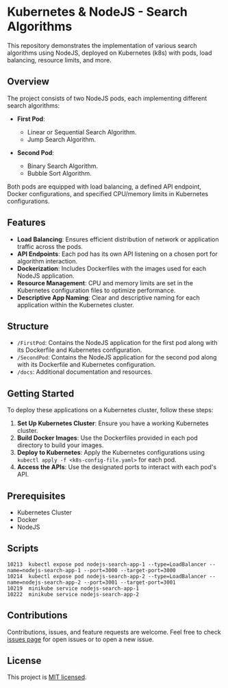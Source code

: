 # Kubernetes & NodeJS - Search Algorithms

This repository demonstrates the implementation of various search algorithms using NodeJS, deployed on Kubernetes (k8s) with pods, load balancing, resource limits, and more.

## Overview

The project consists of two NodeJS pods, each implementing different search algorithms:

- **First Pod**:
    - Linear or Sequential Search Algorithm.
    - Jump Search Algorithm.

- **Second Pod**:
    - Binary Search Algorithm.
    - Bubble Sort Algorithm.

Both pods are equipped with load balancing, a defined API endpoint, Docker configurations, and specified CPU/memory limits in Kubernetes configurations.

## Features

- **Load Balancing**: Ensures efficient distribution of network or application traffic across the pods.
- **API Endpoints**: Each pod has its own API listening on a chosen port for algorithm interaction.
- **Dockerization**: Includes Dockerfiles with the images used for each NodeJS application.
- **Resource Management**: CPU and memory limits are set in the Kubernetes configuration files to optimize performance.
- **Descriptive App Naming**: Clear and descriptive naming for each application within the Kubernetes cluster.

## Structure

- `/FirstPod`: Contains the NodeJS application for the first pod along with its Dockerfile and Kubernetes configuration.
- `/SecondPod`: Contains the NodeJS application for the second pod along with its Dockerfile and Kubernetes configuration.
- `/docs`: Additional documentation and resources.

## Getting Started

To deploy these applications on a Kubernetes cluster, follow these steps:

1. **Set Up Kubernetes Cluster**: Ensure you have a working Kubernetes cluster.
2. **Build Docker Images**: Use the Dockerfiles provided in each pod directory to build your images.
3. **Deploy to Kubernetes**: Apply the Kubernetes configurations using `kubectl apply -f <k8s-config-file.yaml>` for each pod.
4. **Access the APIs**: Use the designated ports to interact with each pod's API.

## Prerequisites

- Kubernetes Cluster
- Docker
- NodeJS



## Scripts

```shell
10213  kubectl expose pod nodejs-search-app-1 --type=LoadBalancer --name=nodejs-search-app-1 --port=3000 --target-port=3000
10214  kubectl expose pod nodejs-search-app-2 --type=LoadBalancer --name=nodejs-search-app-2 --port=3001 --target-port=3001
10219  minikube service nodejs-search-app-1
10222  minikube service nodejs-search-app-2
```



## Contributions

Contributions, issues, and feature requests are welcome. Feel free to check [issues page](https://github.com/jrodriguezdiazz/k8s-nodejs-search-algorithms/issues) for open issues or to open a new issue.

## License

This project is [MIT licensed](https://github.com/jrodriguezdiazz/k8s-nodejs-search-algorithms/blob/main/LICENSE).
